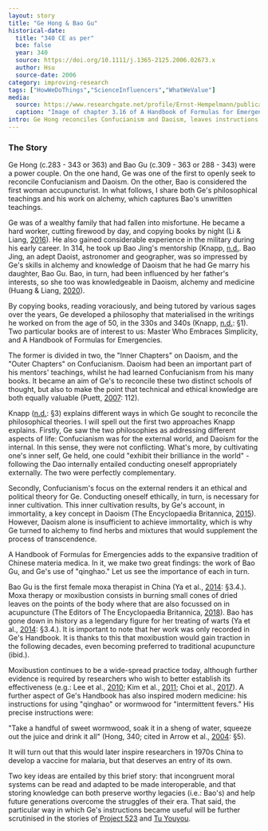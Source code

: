 ```yaml
---
layout: story
title: "Ge Hong & Bao Gu"
historical-date:
  title: "340 CE as per"
  bce: false
  year: 340
  source: https://doi.org/10.1111/j.1365-2125.2006.02673.x
  author: Hsu
  source-date: 2006
category: improving-research
tags: ["HowWeDoThings","ScienceInfluencers","WhatWeValue"]
media:
  source: https://www.researchgate.net/profile/Ernst-Hempelmann/publication/325870605/figure/fig1/AS:639517954433027@1529484370975/Ge-Hong-Emergency-Prescription-kept-in-ones-Sleeve-chapter-316-first-recorded-qing_W640.jpg
  caption: "Image of chapter 3.16 of A Handbook of Formulas for Emergencies. © Hempelmann E. (Plant-Derived Drugs in Malaria Treatment, 2018, p.148)."
intro: Ge Hong reconciles Confucianism and Daoism, leaves instructions for a 2015 Nobel Prize winner, and records Bao Gu's techniques in moxibustion.
---
```

### The Story
<!-- Paste the story onto line 49! Remember: a line is a paragraph and a blank line must be placed between paragraphs. -->
Ge Hong (c.283 - 343 or 363) and Bao Gu (c.309 - 363 or 288 - 343) were a power couple. On the one hand, Ge was one of the first to openly seek to reconcile Confucianism and Daoism. On the other, Bao is considered the first woman accupuncturist. In what follows, I share both Ge's philosophical teachings and his work on alchemy, which captures Bao's unwritten teachings.

Ge was of a wealthy family that had fallen into misfortune. He became a hard worker, cutting firewood by day, and copying books by night (Li & Liang, [2016](http://dx.doi.org/10.1016/j.jtcms.2016.09.001)). He also gained considerable experience in the military during his early career. In 314, he took up Bao Jing's mentorship (Knapp, [n.d.](https://iep.utm.edu/gehong/). Bao Jing, an adept Daoist, astronomer and geographer, was so impressed by Ge's skills in alchemy and knowledge of Daoism that he had Ge marry his daughter, Bao Gu. Bao, in turn, had been influenced by her father's interests, so she too was knowledgeable in Daoism, alchemy and medicine (Huang & Liang, [2020](https://doi.org/10.1016/j.jtcms.2020.05.004)).

By copying books, reading voraciously, and being tutored by various sages over the years, Ge developed a philosophy that materialised in the writings he worked on from the age of 50, in the 330s and 340s (Knapp, [n.d.](https://iep.utm.edu/gehong/): §1). Two particular books are of interest to us: Master Who Embraces Simplicity, and A Handbook of Formulas for Emergencies. 

The former is divided in two, the "Inner Chapters" on Daoism, and the "Outer Chapters" on Confucianism. Daoism had been an important part of his mentors' teachings, whilst he had learned Confucianism from his many books. It became an aim of Ge's to reconcile these two distinct schools of thought, but also to make the point that technical and ethical knowledge are both equally valuable (Puett, [2007](https://www.jstor.org/stable/42635916): 112).

Knapp ([n.d.](https://iep.utm.edu/gehong/): §3) explains different ways in which Ge sought to reconcile the philosophical theories. I will spell out the first two approaches Knapp explains. Firstly, Ge saw the two philosophies as addressing different aspects of life: Confucianism was for the external world, and Daoism for the internal. In this sense, they were not conflicting. What's more, by cultivating one's inner self, Ge held, one could "exhibit their brilliance in the world" - following the Dao internally entailed conducting oneself appropriately externally. The two were perfectly complementary.

Secondly, Confucianism's focus on the external renders it an ethical and political theory for Ge. Conducting oneself ethically, in turn, is necessary for inner cultivation. This inner cultivation results, by Ge's account, in immortality, a key concept in Daoism (The Encyclopaedia Britannica, [2015](https://www.britannica.com/topic/xian-Daoism)). However, Daoism alone is insufficient to achieve immortality, which is why Ge turned to alchemy to find herbs and mixtures that would supplement the process of transcendence.

A Handbook of Formulas for Emergencies adds to the expansive tradition of Chinese materia medica. In it, we make two great findings: the work of Bao Gu, and Ge's use of "qinghao." Let us see the importance of each in turn.

Bao Gu is the first female moxa therapist in China (Ya et al., [2014](https://www.goodreads.com/book/show/44139282): §3.4.). Moxa therapy or moxibustion consists in burning small cones of dried leaves on the points of the body where that are also focussed on in acupuncture (The Editors of The Encyclopaedia Britannica, [2018](https://www.britannica.com/science/moxa-treatment)). Bao has gone down in history as a legendary figure for her treating of warts (Ya et al., [2014](https://www.goodreads.com/book/show/44139282): §3.4.). It is important to note that her work was only recorded in Ge's Handbook. It is thanks to this that moxibustion would gain traction in the following decades, even becoming preferred to traditional acupuncture (ibid.). 

Moxibustion continues to be a wide-spread practice today, although further evidence is required by researchers who wish to better establish its effectiveness (e.g.: Lee et al., [2010](https://doi.org/10.1142/S0192415X10008275); Kim et al., [2011](https://doi.org/10.1093/ecam/nep163); Choi et al., [2017](https://doi.org/10.1016/j.maturitas.2017.03.314)). A further aspect of Ge's Handbook has also inspired modern medicine: his instructions for using "qinghao" or wormwood for "intermittent fevers." His precise instructions were:

"Take a handful of sweet wormwood, soak it in a sheng of water, squeeze out the juice and drink it all" (Hong, 340; cited in Arrow et al., [2004](https://www.ncbi.nlm.nih.gov/books/NBK215638/): §5).

It will turn out that this would later inspire researchers in 1970s China to develop a vaccine for malaria, but that deserves an entry of its own.

Two key ideas are entailed by this brief story: that incongruent moral systems can be read and adapted to be made interoperable, and that storing knowledge can both preserve worthy legacies (i.e.: Bao's) and help future generations overcome the struggles of their era. That said, the particular way in which Ge's instructions became useful will be further scrutinised in the stories of [Project 523](https://www.tiki-toki.com/timeline/entry/1753034/A-History-of-Research-Ethics/#vars!date=0052-04-19_11:40:33!) and [Tu Youyou](https://www.tiki-toki.com/timeline/entry/1753034/A-History-of-Research-Ethics/#vars!date=1652-10-29_15:05:52!).
